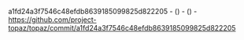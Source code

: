a1fd24a3f7546c48efdb8639185099825d822205 -  () -  () - https://github.com/project-topaz/topaz/commit/a1fd24a3f7546c48efdb8639185099825d822205
